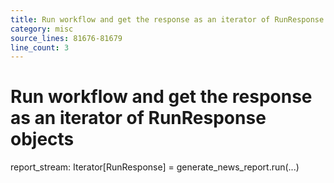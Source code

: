 ```yaml
---
title: Run workflow and get the response as an iterator of RunResponse objects
category: misc
source_lines: 81676-81679
line_count: 3
---
```


# Run workflow and get the response as an iterator of RunResponse objects
report_stream: Iterator[RunResponse] = generate_news_report.run(...)

